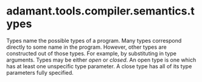 # adamant.tools.compiler.semantics.types

Types name the possible types of a program. Many types correspond directly to some name in the program. However, other types are constructed out of those types. For example, by substituting in type arguments. Types may be either *open* or *closed*. An open type is one which has at least one unspecific type parameter. A close type has all of its type parameters fully specified.
